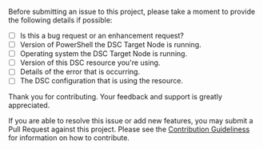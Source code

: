 Before submitting an issue to this project, please take a moment to provide the following details if possible:

- [ ] Is this a bug request or an enhancement request?
- [ ] Version of PowerShell the DSC Target Node is running.
- [ ] Operating system the DSC Target Node is running.
- [ ] Version of this DSC resource you're using.
- [ ] Details of the error that is occurring.
- [ ] The DSC configuration that is using the resource.

Thank you for contributing.
Your feedback and support is greatly appreciated.

If you are able to resolve this issue or add new features, you may submit a Pull Request against this project.
Please see the [Contribution Guideliness](https://github.com/PowerShell/DscResources/blob/master/CONTRIBUTING.md) for information on how to contribute.